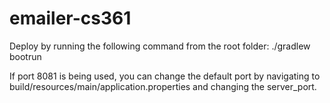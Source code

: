 # emailer-cs361

Deploy by running the following command from the root folder: ./gradlew bootrun

If port 8081 is being used, you can change the default port by navigating to build/resources/main/application.properties and changing the server_port.
